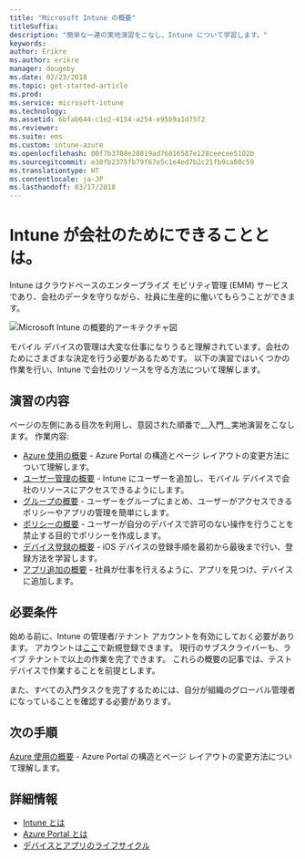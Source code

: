 ```yaml
---
title: "Microsoft Intune の概要"
titleSuffix: 
description: "簡単な一連の実地演習をこなし、Intune について学習します。"
keywords: 
author: Erikre
ms.author: erikre
manager: dougeby
ms.date: 02/23/2018
ms.topic: get-started-article
ms.prod: 
ms.service: microsoft-intune
ms.technology: 
ms.assetid: 6bfab644-c1e2-4154-a254-e95b9a1d75f2
ms.reviewer: 
ms.suite: ems
ms.custom: intune-azure
ms.openlocfilehash: 00f7b3708e20819ad76816587e128ceecee5102b
ms.sourcegitcommit: e30fb2375fb79f67e5c1e4ed7b2c21fb9ca80c59
ms.translationtype: HT
ms.contentlocale: ja-JP
ms.lasthandoff: 03/17/2018
---
```

# <a name="what-can-intune-do-for-my-company"></a>Intune が会社のためにできることとは。

Intune はクラウドベースのエンタープライズ モビリティ管理 (EMM) サービスであり、会社のデータを守りながら、社員に生産的に働いてもらうことができます。

![Microsoft Intune の概要的アーキテクチャ図](/intune/media/intunearchitecture.svg)

モバイル デバイスの管理は大変な仕事になりうると理解されています。会社のためにさまざまな決定を行う必要があるためです。 以下の演習ではいくつかの作業を行い、Intune で会社のリソースを守る方法について理解します。

## <a name="what-are-the-exercises"></a>演習の内容

ページの左側にある目次を利用し、意図された順番で__入門__実地演習をこなします。 作業内容:

* [Azure 使用の概要](get-started-azure.md) - Azure Portal の構造とページ レイアウトの変更方法について理解します。
* [ユーザー管理の概要](get-started-users.md) - Intune にユーザーを追加し、モバイル デバイスで会社のリソースにアクセスできるようにします。
* [グループの概要](get-started-groups.md) - ユーザーをグループにまとめ、ユーザーがアクセスできるポリシーやアプリの管理を簡単にします。
* [ポリシーの概要](get-started-policies.md) - ユーザーが自分のデバイスで許可のない操作を行うことを禁止する目的でポリシーを作成します。
* [デバイス登録の概要](get-started-enroll.md) - iOS デバイスの登録手順を最初から最後まで行い、登録方法を学習します。
* [アプリ追加の概要](get-started-apps.md) - 社員が仕事を行えるように、アプリを見つけ、デバイスに追加します。

## <a name="prerequisites"></a>必要条件

始める前に、Intune の管理者/テナント アカウントを有効にしておく必要があります。 アカウントは[ここ](https://portal.office.com/Signup/Signup.aspx?OfferId=40BE278A-DFD1-470a-9EF7-9F2596EA7FF9&dl=INTUNE_A&ali=1#0%20)で新規登録できます。 現行のサブスクライバーも、ライブ テナントで以上の作業を完了できます。 これらの概要の記事では、テスト デバイスで作業することを前提とします。

また、すべての入門タスクを完了するためには、自分が組織のグローバル管理者になっていることを確認する必要があります。

## <a name="next-steps"></a>次の手順

[Azure 使用の概要](get-started-azure.md) - Azure Portal の構造とページ レイアウトの変更方法について理解します。

## <a name="learn-more"></a>詳細情報

* [Intune とは](introduction-intune.md)
* [Azure Portal とは](what-is-intune.md)
* [デバイスとアプリのライフサイクル](introduction-device-app-lifecycles.md)
